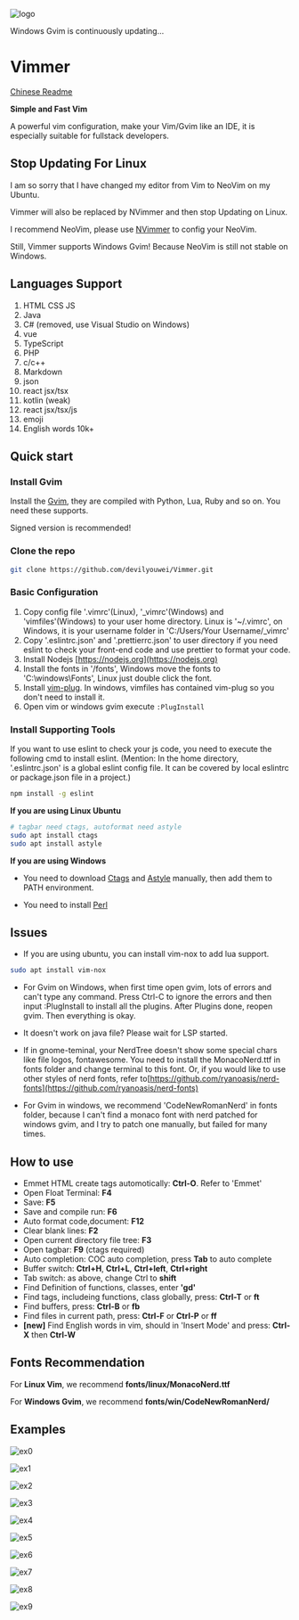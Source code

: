 ![logo](./example/logo.png)

Windows Gvim is continuously updating...

# Vimmer

[Chinese Readme](./README_ZH.md)

**Simple and Fast Vim**

A powerful vim configuration, make your Vim/Gvim like an IDE, it is especially suitable for fullstack developers.

## Stop Updating For Linux

I am so sorry that I have changed my editor from Vim to NeoVim on my Ubuntu.

Vimmer will also be replaced by NVimmer and then stop Updating on Linux.

I recommend NeoVim, please use [NVimmer](https://github.com/devilyouwei/NVimmer) to config your NeoVim.

Still, Vimmer supports Windows Gvim! Because NeoVim is still not stable on Windows.

## Languages Support

1. HTML CSS JS
2. Java
3. C# (removed, use Visual Studio on Windows)
4. vue
5. TypeScript
6. PHP
7. c/c++
8. Markdown
9. json
10. react jsx/tsx
11. kotlin (weak)
12. react jsx/tsx/js
13. emoji
14. English words 10k+

## Quick start

### Install Gvim

Install the [Gvim](https://github.com/vim/vim-win32-installer/releases), they are compiled with Python, Lua, Ruby and so on. You need these supports.

Signed version is recommended!

### Clone the repo

```bash
git clone https://github.com/devilyouwei/Vimmer.git
```

### Basic Configuration

1. Copy config file '.vimrc'(Linux), '\_vimrc'(Windows) and 'vimfiles'(Windows) to your user home directory. Linux is '~/.vimrc', on Windows, it is your username folder in 'C:/Users/Your Username/\_vimrc'
2. Copy '.eslintrc.json' and '.prettierrc.json' to user directory if you need eslint to check your front-end code and use prettier to format your code.
3. Install Nodejs [https://nodejs.org](https://nodejs.org)
4. Install the fonts in '/fonts', Windows move the fonts to 'C:\windows\Fonts\', Linux just double click the font.
5. Install [vim-plug](https://github.com/junegunn/vim-plug). In windows, vimfiles has contained vim-plug so you don't need to install it.
6. Open vim or windows gvim execute `:PlugInstall`

### Install Supporting Tools

If you want to use eslint to check your js code, you need to execute the following cmd to install eslint.
(Mention: In the home directory, '.eslintrc.json' is a global eslint config file. It can be covered by local eslintrc or package.json file in a project.)

```bash
npm install -g eslint
```

**If you are using Linux Ubuntu**

```bash
# tagbar need ctags, autoformat need astyle
sudo apt install ctags
sudo apt install astyle
```

**If you are using Windows**

-   You need to download [Ctags](http://ctags.sourceforge.net/) and [Astyle](https://sourceforge.net/projects/astyle/) manually, then add them to PATH environment.

-   You need to install [Perl](http://strawberryperl.com/)

## Issues

-   If you are using ubuntu, you can install vim-nox to add lua support.

```bash
sudo apt install vim-nox
```

-   For Gvim on Windows, when first time open gvim, lots of errors and can't type any command. Press Ctrl-C to ignore the errors and then input :PlugInstall to install all the plugins. After Plugins done, reopen gvim. Then everything is okay.

-   It doesn't work on java file? Please wait for LSP started.

-   If in gnome-teminal, your NerdTree doesn't show some special chars like file logos, fontawesome. You need to install the MonacoNerd.ttf in fonts folder and change terminal to this font. Or, if you would like to use other styles of nerd fonts, refer to[https://github.com/ryanoasis/nerd-fonts](https://github.com/ryanoasis/nerd-fonts)

-   For Gvim in windows, we recommend 'CodeNewRomanNerd' in fonts folder, because I can't find a monaco font with nerd patched for windows gvim, and I try to patch one manually, but failed for many times.

## How to use

-   Emmet HTML create tags automotically: **Ctrl-O**. Refer to 'Emmet'
-   Open Float Terminal: **F4**
-   Save: **F5**
-   Save and compile run: **F6**
-   Auto format code,document: **F12**
-   Clear blank lines: **F2**
-   Open current directory file tree: **F3**
-   Open tagbar: **F9** (ctags required)
-   Auto completion: COC auto completion, press **Tab** to auto complete
-   Buffer switch: **Ctrl+H**, **Ctrl+L**, **Ctrl+left**, **Ctrl+right**
-   Tab switch: as above, change Ctrl to **shift**
-   Find Definition of functions, classes, enter **'gd'**
-   Find tags, includeing functions, class globally, press: **Ctrl-T** or **ft**
-   Find buffers, press: **Ctrl-B** or **fb**
-   Find files in current path, press: **Ctrl-F** or **Ctrl-P** or **ff**
-   **[new]** Find English words in vim, should in 'Insert Mode' and press: **Ctrl-X** then **Ctrl-W**

## Fonts Recommendation

For **Linux Vim**, we recommend **fonts/linux/MonacoNerd.ttf**

For **Windows Gvim**, we recommend **fonts/win/CodeNewRomanNerd/**

## Examples

![ex0](./example/ex.png)

![ex1](./example/ex1.png)

![ex2](./example/ex2.png)

![ex3](./example/ex3.png)

![ex4](./example/ex4.png)

![ex5](./example/ex5.png)

![ex6](./example/ex6.png)

![ex7](./example/ex7.png)

![ex8](./example/ex8.png)

![ex9](./example/ex9.png)
